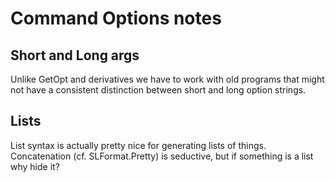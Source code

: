 # Command Options notes

## Short and Long args

Unlike GetOpt and derivatives we have to work with old programs that might
not have a consistent distinction between short and long option strings.

## Lists

List syntax is actually pretty nice for generating lists of things.
Concatenation (cf. SLFormat.Pretty) is seductive, but if something is a list
why hide it?
